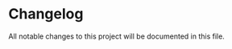# Changelog
All notable changes to this project will be documented in this file.

<!-- ## [2.1.5] - 2022-03-28
### changed
- bugfix: Last promise in the array of thumbnails kep in pending status [fixed]
## [2.1.4] - 2022-03-27
### changed
- Version upgrade.
- New types added -->
